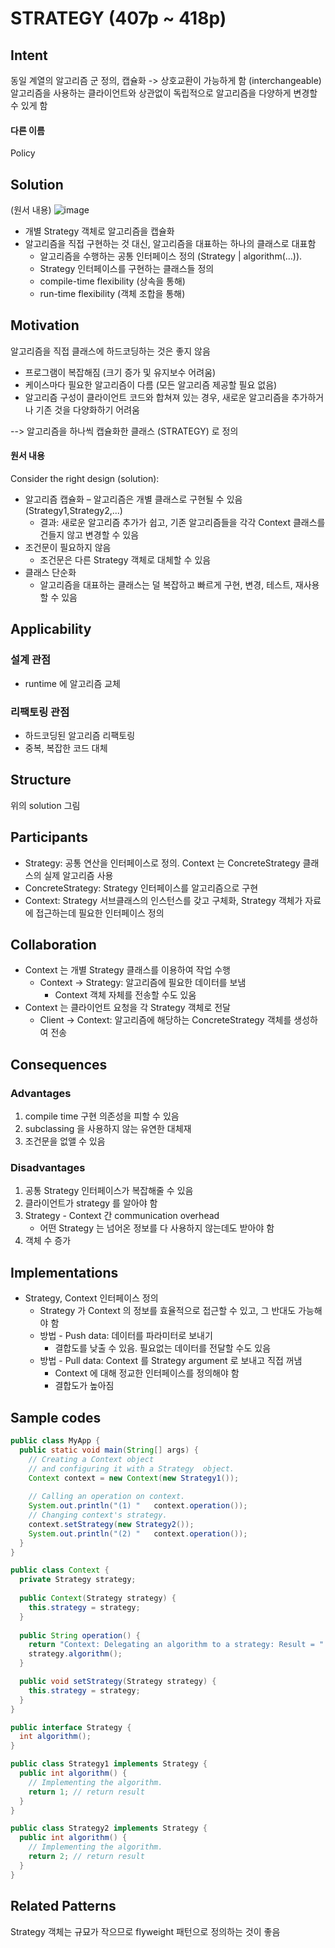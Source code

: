 # STRATEGY (407p ~ 418p)

## Intent
동일 계열의 알고리즘 군 정의, 캡슐화 -> 상호교환이 가능하게 함 (interchangeable)  
알고리즘을 사용하는 클라이언트와 상관없이 독립적으로 알고리즘을 다양하게 변경할 수 있게 함

#### 다른 이름
Policy

## Solution
(원서 내용)
![image](https://user-images.githubusercontent.com/10507662/146663388-97e34329-022e-42e6-bb9f-9907b97e9afd.png)

- 개별 Strategy 객체로 알고리즘을 캡슐화
- 알고리즘을 직접 구현하는 것 대신, 알고리즘을 대표하는 하나의 클래스로 대표함
    - 알고리즘을 수행하는 공통 인터페이스 정의 (Strategy | algorithm(…)).
    - Strategy 인터페이스를 구현하는 클래스들 정의
    - compile-time flexibility (상속을 통해)
    - run-time flexibility (객체 조합을 통해)

## Motivation
알고리즘을 직접 클래스에 하드코딩하는 것은 좋지 않음
- 프로그램이 복잡해짐 (크기 증가 및 유지보수 어려움)
- 케이스마다 필요한 알고리즘이 다름 (모든 알고리즘 제공할 필요 없음)
- 알고리즘 구성이 클라이언트 코드와 합쳐져 있는 경우, 새로운 알고리즘을 추가하거나 기존 것을 다양화하기 어려움

--> 알고리즘을 하나씩 캡슐화한 클래스 (STRATEGY) 로 정의

#### 원서 내용
Consider the right design (solution):
- 알고리즘 캡슐화
    – 알고리즘은 개별 클래스로 구현될 수 있음 (Strategy1,Strategy2,...)
    - 결과: 새로운 알고리즘 추가가 쉽고, 기존 알고리즘들을 각각 Context 클래스를 건들지 않고 변경할 수 있음
- 조건문이 필요하지 않음
    - 조건문은 다른 Strategy 객체로 대체할 수 있음
- 클래스 단순화
    - 알고리즘을 대표하는 클래스는 덜 복잡하고 빠르게 구현, 변경, 테스트, 재사용 할 수 있음

## Applicability

### 설계 관점
- runtime 에 알고리즘 교체

### 리팩토링 관점
- 하드코딩된 알고리즘 리팩토링
- 중복, 복잡한 코드 대체

## Structure
위의 solution 그림

## Participants
- Strategy: 공통 연산을 인터페이스로 정의. Context 는 ConcreteStrategy 클래스의 실제 알고리즘 사용
- ConcreteStrategy: Strategy 인터페이스를 알고리즘으로 구현
- Context: Strategy 서브클래스의 인스턴스를 갖고 구체화, Strategy 객체가 자료에 접근하는데 필요한 인터페이스 정의

## Collaboration
- Context 는 개별 Strategy 클래스를 이용하여 작업 수행
    - Context -> Strategy: 알고리즘에 필요한 데이터를 보냄
        - Context 객체 자체를 전송할 수도 있움
- Context 는 클라이언트 요청을 각 Strategy 객체로 전달
    - Client -> Context: 알고리즘에 해당하는 ConcreteStrategy 객체를 생성하여 전송

## Consequences
### Advantages
1. compile time 구현 의존성을 피할 수 있음
2. subclassing 을 사용하지 않는 유연한 대체재
3. 조건문을 없앨 수 있음

### Disadvantages
1. 공통 Strategy 인터페이스가 복잡해줄 수 있음
2. 클라이언트가 strategy 를 알아야 함
3. Strategy - Context 간 communication overhead
    - 어떤 Strategy 는 넘어온 정보를 다 사용하지 않는데도 받아야 함
4. 객체 수 증가

## Implementations
- Strategy, Context 인터페이스 정의
    - Strategy 가 Context 의 정보를 효율적으로 접근할 수 있고, 그 반대도 가능해야 함
    - 방법  - Push data: 데이터를 파라미터로 보내기
        - 결합도를 낮출 수 있음. 필요없는 데이터를 전달할 수도 있음
    - 방법  - Pull data: Context 를 Strategy argument 로 보내고 직접 꺼냄
        - Context 에 대해 정교한 인터페이스를 정의해야 함
        - 결합도가 높아짐

## Sample codes
```java
public class MyApp {
  public static void main(String[] args) {
    // Creating a Context object
    // and configuring it with a Strategy  object.
    Context context = new Context(new Strategy1());
    
    // Calling an operation on context.
    System.out.println("(1) "   context.operation());
    // Changing context's strategy.
    context.setStrategy(new Strategy2());
    System.out.println("(2) "   context.operation());
  }
}

public class Context {
  private Strategy strategy;
  
  public Context(Strategy strategy) {
    this.strategy = strategy;
  }
   
  public String operation() {
    return "Context: Delegating an algorithm to a strategy: Result = "
    strategy.algorithm();
  }

  public void setStrategy(Strategy strategy) {
    this.strategy = strategy;
  }
}

public interface Strategy {
  int algorithm();
}

public class Strategy1 implements Strategy {
  public int algorithm() {
    // Implementing the algorithm.
    return 1; // return result
  }
}

public class Strategy2 implements Strategy {
  public int algorithm() {
    // Implementing the algorithm.
    return 2; // return result
  }
}
 ```

## Related Patterns
Strategy 객체는 규묘가 작으므로 flyweight 패턴으로 정의하는 것이 좋음
